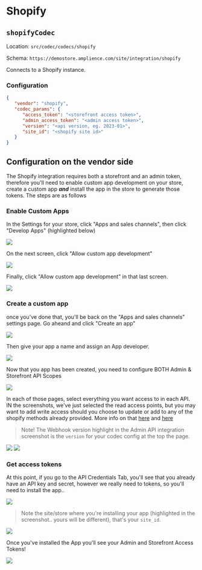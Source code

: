 # Shopify

## `shopifyCodec`

Location: `src/codec/codecs/shopify`

Schema: `https://demostore.amplience.com/site/integration/shopify`

Connects to a Shopify instance.

### Configuration

```json
{
   "vendor": "shopify",
   "codec_params": {
      "access_token": "<storefront access token>",
      "admin_access_token": "<admin access token>",
      "version": "<api version, eg. 2023-01>",
      "site_id": "<shopify site id>"
   }
}
```

## Configuration on the vendor side

The Shopify integration requires both a storefront and an admin token, therefore you'll need to enable custom app development on your store, create a custom app **_and_** install the app in the store to generate those tokens. The steps are as follows

### Enable Custom Apps

In the Settings for your store, click "Apps and sales channels", then click "Develop Apps" (highlighted below)

![](../media/shopifyEnableDevApp.png)

On the next screen, click "Allow custom app development"

![](../media/shopifyEnableDevApp2.png)

Finally, click "Allow custom app development" in that last screen.

![](../media/shopifyEnableDevApp3.png)

### Create a custom app

once you've done that, you'll be back on the "Apps and sales channels" settings page. Go aheand and click "Create an app"

![](../media/shopifyA.png)

Then give your app a name and assign an App developer.

![](../media/shopifyB.png)

Now that you app has been created, you need to configure BOTH Admin & Storefront API Scopes

![](../media/shopifyC.png)

In each of those pages, select everything you want access to in each API. IN the screenshots, we've just selected the read access points, but you may want to add write access should you choose to update or add to any of the shopify methods already provided. More info on that [here](../dev/add-integration.md) and [here](../dev/modify-integration.md)

> Note! The Webhook version highlight in the Admin API integration screenshot is the `version` for your codec config at the top the page.

![](../media/shopifyD.png)
![](../media/shopifyE.png)

### Get access tokens

At this point, if you go to the API Credentials Tab, you'll see that you already have an API key and secret, however we really need to tokens, so you'll need to install the app..

![](../media/shopifyF.png)

> Note the site/store where you're installing your app (highlighted in the screenshot.. yours will be different), that's your `site_id`.

![](../media/shopifyG.png)

Once you've installed the App you'll see your Admin and Storefront Access Tokens!

![](../media/shopifyH.png)
